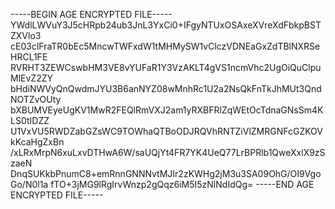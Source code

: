 -----BEGIN AGE ENCRYPTED FILE-----
YWdlLWVuY3J5cHRpb24ub3JnL3YxCi0+IFgyNTUxOSAxeXVreXdFbkpBSTZXVlo3
cE03clFraTR0bEc5MncwTWFxdW1tMHMySW1vClczVDNEaGxZdTBlNXRSeHRCL1FE
RVRHT3ZEWCswbHM3VE8vYUFaR1Y3VzAKLT4gVS1ncmVhc2UgOiQuClpuMlEvZ2ZY
bHdiNWVyQnQwdmJYU3B6anNYZ08wMnhRc1U2a2NsQkFnTkJhMUt3QndNOTZvOUty
bXBUMVEyeUgKV1MwR2FEQlRmVXJ2am1yRXBFRlZqWEtOcTdnaGNsSm4KLS0tIDZZ
U1VxVU5RWDZabGZsWC9TOWhaQTBoODJRQVhRNTZiVlZMRGNFcGZKOVkKcaHgZxBn
/xLRxMrpN6xuLxvDTHwA6W/saUQjYt4FR7YK4UeQ77LrBPRlb1QweXxlX9zSzaeN
DnqSUKkbPnumC8+emRnnGNNNvtMJIr2zKWHg2jM3u3SA09OhG/OI9VgoGo/N0l1a
fTO+3jMG9lRgIrvWnzp2gQqz6iM5I5zNlNdIdQg=
-----END AGE ENCRYPTED FILE-----
